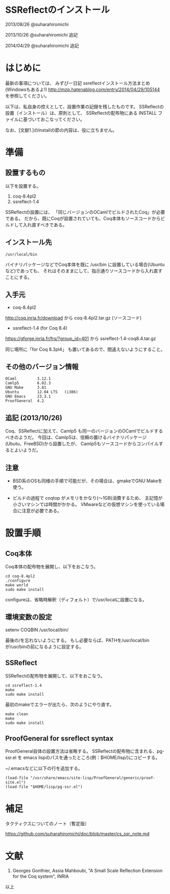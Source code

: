 SSReflectのインストール
========
2013/08/26 @suharahiromichi

2013/10/26 @suharahiromichi 追記

2014/04/29 @suharahiromichi 追記

# はじめに

最新の事項については、
みずぴー日記 ssreflectインストール方法まとめ(Windowsもあるよ!)
http://mzp.hatenablog.com/entry/2014/04/29/105144
を参照してください。

以下は、私自身の控えとして、設置作業の記録を残したものです。
SSReflectの設置（インストール）は、原則として、
SSReflectの配布物にある INSTALL ファイルに基づいておこなってください。

なお、[文献1.]のInstallの節の内容は、役に立ちません。

# 準備

## 設置するもの
以下を設置する。

1. coq-8.4pl2
2. ssreflect-1.4

SSReflectの設置には、
「同じバージョンのOCamlでビルドされたCoq」が必要である。
だから、既にCoqが設置されていても、Coq本体もソースコードからビルドして入れ直すべきである。

## インストール先

    /usr/local/bin

バイナリパッケージなどでCoq本体を既に /usr/bin に設置している場合(Ubuntuなど)であっても、
それはそのままにして、指示通りソースコードから入れ直すことにする。


## 入手元

 + coq-8.4pl2

http://coq.inria.fr/download から coq-8.4pl2.tar.gz (ソースコード)

 + ssreflect-1.4 (for Coq 8.4)

https://gforge.inria.fr/frs/?group_id=401 から ssreflect-1.4-coq8.4.tar.gz

同じ場所に「for Coq 8.3pl4」 も置いてあるので、間違えないようにすること。


## その他のバージョン情報

    OCaml         3.12.1
    Camlp5        6.02.3
    GNU Make      3.81  
    Ubuntu        12.04 LTS   (i386)
    GNU Emacs     23.3.1
    ProofGeneral  4.2 

## 追記 (2013/10/26)

Coq、SSReflectに加えて、Camlp5 も同一のバージョンのOCamlでビルドするべきのようだ。
今回は、Camlp5は、信頼の置けるバイナリパッケージ(Ubutu、FreeBSD)から設置したが、
Camlp5もソースコードからコンパイルするとよいようだ。

## 注意

 + BSD系のOSも同様の手順で可能だが、その場合は、gmakeでGNU Makeを使う。

 + ビルドの過程で coqtop がメモリをかなり(〜1GB)消費するため、
主記憶が小さいマシンでは時間がかかる。
VMwareなどの仮想マシンを使っている場合に注意が必要である。


# 設置手順

## Coq本体
Coq本体の配布物を展開し、以下をおこなう。

    cd coq-8.4pl2
    ./configure
    make world
    sudo make install

configureは、省略時解釈（ディフォルト）で/usr/localに設置になる。

## 環境変数の設定

  setenv COQBIN /usr/local/bin/

最後の/を忘れないようにする。
もし必要ならば、PATHを/usr/local/binが/usr/binの前になるように設定する。


## SSReflect
SSReflectの配布物を展開して、以下をおこなう。

    cd ssreflect-1.4
    make
    sudo make install
  
最初のmakeでエラーが出たら、次のようにやり直す。

    make clean
    make
    sudo make install


## ProofGeneral for ssreflect syntax

ProofGeneral自体の設置方法は省略する。
SSReflectの配布物に含まれる、pg-ssr.el を
emacs lispのパスを通ったところ(例：$HOME/lisp/)にコピーする。

~/.emacsなどに以下の行を追加する。

    (load-file "/usr/share/emacs/site-lisp/ProofGeneral/generic/proof-site.el")
    (load-file "$HOME/lisp/pg-ssr.el")


# 補足

タクティクスについてのノート（暫定版）

https://github.com/suharahiromichi/doc/blob/master/cs_ssr_note.md


# 文献

1. Georges Gonthier, Assia Mahboubi,
"A Small Scale Reﬂection Extension for the Coq system", INRIA

以上
